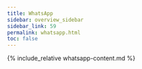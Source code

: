 ```yaml
---
title: WhatsApp
sidebar: overview_sidebar
sidebar_link: 59
permalink: whatsapp.html
toc: false
---
```


{% include_relative whatsapp-content.md %}